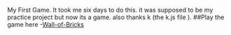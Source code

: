 My First Game. 
It took me six days to do this. 
it was supposed to be my practice project but now its a game. 
also thanks k (the k.js file ).
##Play the game here
  -[Wall-of-Bricks](https://jas2365.github.io/Wall-of-Bricks/)

